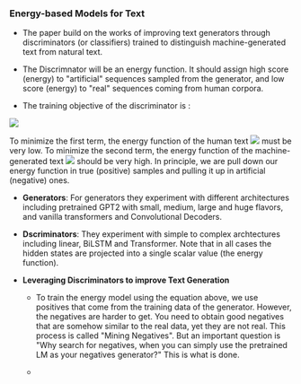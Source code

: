 ### Energy-based Models for Text



* The paper build on the works of improving text generators through discriminators (or classifiers)  trained to distinguish machine-generated text from natural text.

* The Discrimnator will be an energy function. It should assign high score (energy) to "artificial" sequences sampled from the generator, and low score (energy) to "real" sequences coming from human corpora.

* The training objective of the discriminator is :

<img src="https://i.imgur.com/pVpprcH.png">

To minimize the first term, the energy function of the human text <img src="https://render.githubusercontent.com/render/math?math=s_{\theta}(x_{+})"> must be very low. To minimize the second term, the energy function of the machine-generated text <img src="https://render.githubusercontent.com/render/math?math=s_{\theta}(x_{-})"> should be very high. In principle, we are pull down our energy function in true (positive) samples and pulling it up in artificial (negative) ones.



* **Generators**: For generators they experiment with different architectures including pretrained GPT2 with small, medium, large and huge flavors, and vanilla transformers and Convolutional Decoders.

* **Dscriminators**: They experiment with simple to complex archtectures including linear, BiLSTM and Transformer. Note that in all cases the hidden states are projected into a single scalar value (the energy function).


* **Leveraging Discriminators to improve Text Generation**

  * To train the energy model using the equation above, we use positives that come from the training data of the generator. However, the negatives are harder to get. You need to obtain good negatives that are somehow similar to the real data, yet they are not real. This process is called "Mining Negatives". But an important question is "Why search for negatives, when you can simply use the pretrained LM as your negatives generator?" This is what is done.
  
  * 
  
  

